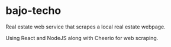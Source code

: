 # bajo-techo

Real estate web service that scrapes a local real estate webpage.

Using React and NodeJS along with Cheerio for web scraping.
